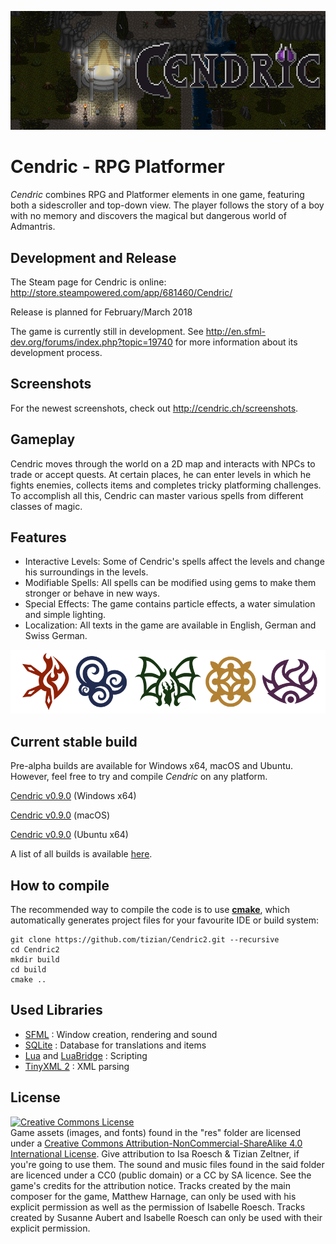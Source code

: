 ![cendric logo](images/logo.png)
# Cendric - RPG Platformer

*Cendric* combines RPG and Platformer elements in one game, featuring both a sidescroller and top-down view. The player follows the story of a boy with no memory and discovers the magical but dangerous world of Admantris.

## Development and Release

The Steam page for Cendric is online: 
http://store.steampowered.com/app/681460/Cendric/

Release is planned for February/March 2018

The game is currently still in development. See http://en.sfml-dev.org/forums/index.php?topic=19740 for more information about its development process.

## Screenshots

For the newest screenshots, check out http://cendric.ch/screenshots.

## Gameplay

Cendric moves through the world on a 2D map and interacts with NPCs to trade or accept quests. At certain places, he can enter levels in which he fights enemies, collects items and completes tricky platforming challenges. To accomplish all this, Cendric can master various spells from different classes of magic.

## Features

- Interactive Levels: Some of Cendric's spells affect the levels and change his surroundings in the levels.
- Modifiable Spells: All spells can be modified using gems to make them stronger or behave in new ways.
- Special Effects: The game contains particle effects, a water simulation and simple lighting.
- Localization: All texts in the game are available in English, German and Swiss German.

![cendric icons](images/icons.png)

## Current stable build

Pre-alpha builds are available for Windows x64, macOS and Ubuntu. However, feel free to try and compile *Cendric* on any platform.

[Cendric v0.9.0](https://github.com/tizian/Cendric2/releases/download/v0.9.0/Cendric_v0.9.0_win64.zip) (Windows x64)

[Cendric v0.9.0](https://github.com/tizian/Cendric2/releases/download/v0.9.0/Cendric_v0.9.0_mac.zip) (macOS)

[Cendric v0.9.0](https://github.com/tizian/Cendric2/releases/download/v0.9.0/Cendric_v0.9.1_ubuntu64.tar.gz) (Ubuntu x64)


A list of all builds is available [here](https://github.com/tizian/Cendric2/releases).

## How to compile

The recommended way to compile the code is to use [**cmake**](https://cmake.org/), which automatically generates project files for your favourite IDE or build system:
```
git clone https://github.com/tizian/Cendric2.git --recursive
cd Cendric2
mkdir build
cd build
cmake ..
```

## Used Libraries

* [SFML](http://www.sfml-dev.org/) : Window creation, rendering and sound
* [SQLite](https://www.sqlite.org/) : Database for translations and items
* [Lua](http://www.lua.org/work/) and [LuaBridge](https://github.com/vinniefalco/LuaBridge) : Scripting
* [TinyXML 2](http://www.grinninglizard.com/tinyxml2/index.html) : XML parsing

## License

<a rel="license" href="http://creativecommons.org/licenses/by-nc-sa/4.0/"><img alt="Creative Commons License" style="border-width:0" src="https://i.creativecommons.org/l/by-nc-sa/4.0/88x31.png" /></a><br />Game assets (images, and fonts) found in the "res" folder are licensed under a <a rel="license" href="http://creativecommons.org/licenses/by-nc-sa/4.0/">Creative Commons Attribution-NonCommercial-ShareAlike 4.0 International License</a>. Give attribution to Isa Roesch & Tizian Zeltner, if you're going to use them. 
The sound and music files found in the said folder are licenced under a CC0 (public domain) or a CC by SA licence. See the game's credits for the attribution notice. 
Tracks created by the main composer for the game, Matthew Harnage, can only be used with his explicit permission as well as the permission of Isabelle Roesch.
Tracks created by Susanne Aubert and Isabelle Roesch can only be used with their explicit permission.

